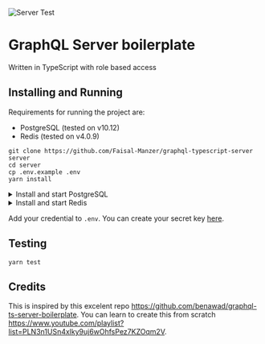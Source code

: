 ![Server Test](https://github.com/Faisal-Manzer/graphql-typescript-server/workflows/Server%20Test/badge.svg)
# GraphQL Server boilerplate
Written in TypeScript with role based access

## Installing and Running
Requirements for running the project are:
- PostgreSQL (tested on v10.12)
- Redis (tested on v4.0.9)

```
git clone https://github.com/Faisal-Manzer/graphql-typescript-server server
cd server
cp .env.example .env
yarn install
```

<details><summary>Install and start PostgreSQL</summary>
<p>

Installing on --- On Linux
```shell
sudo apt install postgresql postgresql-contrib -y

```

Installing on --- On MacOS
```shell
brew install postgresql
```

Configure PostgreSQL
```shell
sudo -u postgres psql
CREATE DATABASE "server";
CREATE DATABASE "test-server";
CREATE USER username WITH ENCRYPTED PASSWORD 'password';
GRANT ALL PRIVILEGES ON DATABASE "server" TO username;
GRANT ALL PRIVILEGES ON DATABASE "test-server" TO username;
\q
```

</p>
</details>


<details><summary>Install and start Redis</summary>
<p>

Installing on --- On Linux
```shell
sudo apt install redis -y

```

Installing on --- On MacOS
```shell
brew install redis
```
</p>
</details>

Add your credential to `.env`. You can create your secret key [here](https://djecrety.ir/).

## Testing
```shell
yarn test
```

## Credits
This is inspired by this excelent repo https://github.com/benawad/graphql-ts-server-boilerplate. 
You can learn to create this from scratch https://www.youtube.com/playlist?list=PLN3n1USn4xlky9uj6wOhfsPez7KZOqm2V.
